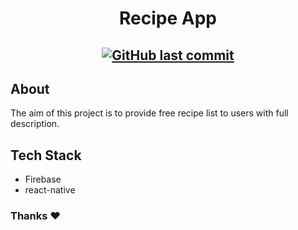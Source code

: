 <h1 align="center">Recipe App </h1>
<h2 align="center">

[![GitHub last commit](https://img.shields.io/github/last-commit/luckykumarirai/easy-education?logo=git&logoColor=white)](https://github.com/luckykumarirai/recipe-app/commits/master)

</h2>

## About
The aim of this project is to provide free recipe list to users with full description.

## Tech Stack

- Firebase   
- react-native  



### Thanks :heart:

